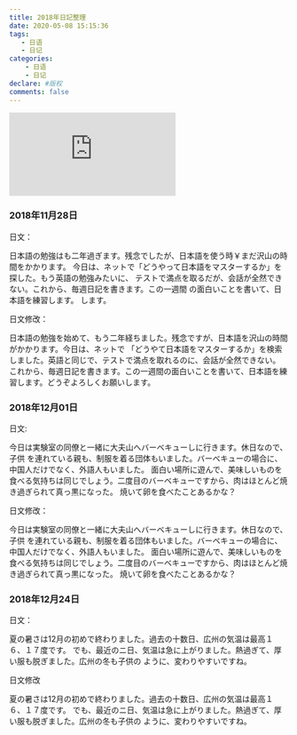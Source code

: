 ```yaml
---
title: 2018年日記整理
date: 2020-05-08 15:15:36
tags: 
   - 日语
   - 日记
categories: 
    - 日语
    - 日记
declare: #版权
comments: false
---
```

![图片](http://api.mtyqx.cn/api/random.php?x)
<!-- more -->
### 2018年11月28日

日文：

日本語の勉強はも二年過ぎます。残念でしたが、日本語を使う時￥まだ沢山の時間をかかります。
今日は、ネットで「どうやって日本語をマスターするか」を探した。もう英語の勉強みたいに、
テストで満点を取るだが、会話が全然できない。これから、毎週日記を書きます。この一週間
の面白いことを書いて、日本語を練習します。
します。

日文修改：

日本語の勉強を始めて、もう二年経ちました。残念ですが、日本語を沢山の時間がかかります。今日は、ネットで
「どうやて日本語をマスターするか」を検索しました。英語と同じで、テストで満点を取れるのに、会話が全然できない。
これから、毎週日記を書きます。この一週間の面白いことを書いて、日本語を練習します。どうぞよろしくお願いします。


### 2018年12月01日

日文:

今日は実験室の同僚と一緒に大夫山へバーベキューしに行きます。休日なので、子供
を連れている親も、制服を着る団体もいました。バーベキューの場合に、中国人だけでなく、外語人もいました。
面白い場所に遊んで、美味しいものを食べる気持ちは同じでしょう。二度目のバーベキューですから、肉はほとんど焼き過ぎられて真っ黒になった。
焼いて卵を食べたことあるかな？

日文修改：

今日は実験室の同僚と一緒に大夫山へバーベキューしに行きます。休日なので、子供
を連れている親も、制服を着る団体もいました。バーベキューの場合に、中国人だけでなく、外語人もいました。
面白い場所に遊んで、美味しいものを食べる気持ちは同じでしょう。二度目のバーベキューですから、肉はほとんど焼き過ぎられて真っ黒になった。
焼いて卵を食べたことあるかな？


### 2018年12月24日

日文：

夏の暑さは12月の初めで終わりました。過去の十数日、広州の気温は最高１６、１７度です。
でも、最近のニ日、気温は急に上がりました。熱過ぎて、厚い服も脱ぎました。広州の冬も子供の
ように、変わりやすいですね。

日文修改

夏の暑さは12月の初めで終わりました。過去の十数日、広州の気温は最高１６、１７度です。
でも、最近のニ日、気温は急に上がりました。熱過ぎて、厚い服も脱ぎました。広州の冬も子供の
ように、変わりやすいですね。

